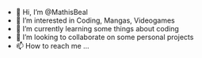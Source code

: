 - 👋 Hi, I’m @MathisBeal
- 👀 I’m interested in Coding, Mangas, Videogames
- 🌱 I’m currently learning some things about coding
- 💞️ I’m looking to collaborate on some personal projects
- 📫 How to reach me ...

<!---
MathisBeal/MathisBeal is a ✨ special ✨ repository because its `README.md` (this file) appears on your GitHub profile.
You can click the Preview link to take a look at your changes.
--->
